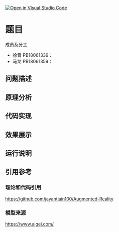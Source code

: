 [![Open in Visual Studio Code](https://classroom.github.com/assets/open-in-vscode-f059dc9a6f8d3a56e377f745f24479a46679e63a5d9fe6f495e02850cd0d8118.svg)](https://classroom.github.com/online_ide?assignment_repo_id=6627215&assignment_repo_type=AssignmentRepo)
# 题目
成员及分工
+ 徐晋 PB18061339：
+ 马龙 PB18061359：
## 问题描述

## 原理分析

## 代码实现

## 效果展示

## 运行说明

## 引用参考
### 理论和代码引用
https://github.com/jayantjain100/Augmented-Reality

### 模型来源
https://www.aigei.com/
